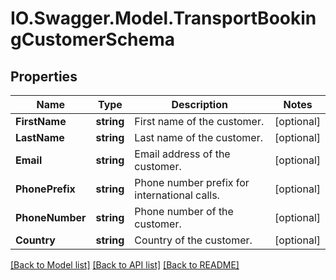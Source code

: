 # IO.Swagger.Model.TransportBookingCustomerSchema
## Properties

Name | Type | Description | Notes
------------ | ------------- | ------------- | -------------
**FirstName** | **string** | First name of the customer. | [optional] 
**LastName** | **string** | Last name of the customer. | [optional] 
**Email** | **string** | Email address of the customer. | [optional] 
**PhonePrefix** | **string** | Phone number prefix for international calls. | [optional] 
**PhoneNumber** | **string** | Phone number of the customer. | [optional] 
**Country** | **string** | Country of the customer. | [optional] 

[[Back to Model list]](../README.md#documentation-for-models) [[Back to API list]](../README.md#documentation-for-api-endpoints) [[Back to README]](../README.md)

